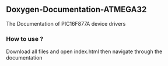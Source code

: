## Doxygen-Documentation-ATMEGA32
The Documentation of PIC16F877A device drivers

### How to use ?
Download all files and open index.html then navigate through the documentation
